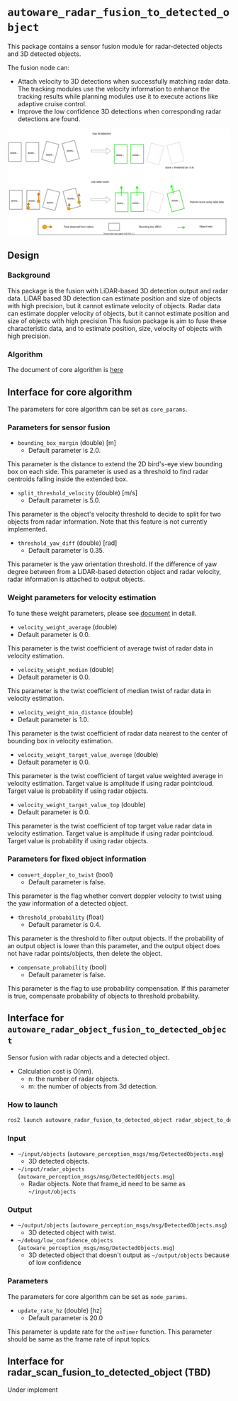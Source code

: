 # `autoware_radar_fusion_to_detected_object`

This package contains a sensor fusion module for radar-detected objects and 3D detected objects.

The fusion node can:

- Attach velocity to 3D detections when successfully matching radar data. The tracking modules use the velocity information to enhance the tracking results while planning modules use it to execute actions like adaptive cruise control.
- Improve the low confidence 3D detections when corresponding radar detections are found.

![process_low_confidence](docs/radar_fusion_to_detected_object_6.drawio.svg)

## Design

### Background

This package is the fusion with LiDAR-based 3D detection output and radar data.
LiDAR based 3D detection can estimate position and size of objects with high precision, but it cannot estimate velocity of objects.
Radar data can estimate doppler velocity of objects, but it cannot estimate position and size of objects with high precision
This fusion package is aim to fuse these characteristic data, and to estimate position, size, velocity of objects with high precision.

### Algorithm

The document of core algorithm is [here](docs/algorithm.md)

## Interface for core algorithm

The parameters for core algorithm can be set as `core_params`.

### Parameters for sensor fusion

- `bounding_box_margin` (double) [m]
  - Default parameter is 2.0.

This parameter is the distance to extend the 2D bird's-eye view bounding box on each side.
This parameter is used as a threshold to find radar centroids falling inside the extended box.

- `split_threshold_velocity` (double) [m/s]
  - Default parameter is 5.0.

This parameter is the object's velocity threshold to decide to split for two objects from radar information.
Note that this feature is not currently implemented.

- `threshold_yaw_diff` (double) [rad]
  - Default parameter is 0.35.

This parameter is the yaw orientation threshold.
If the difference of yaw degree between from a LiDAR-based detection object and radar velocity, radar information is attached to output objects.

### Weight parameters for velocity estimation

To tune these weight parameters, please see [document](docs/algorithm.md) in detail.

- `velocity_weight_average` (double)
- Default parameter is 0.0.

This parameter is the twist coefficient of average twist of radar data in velocity estimation.

- `velocity_weight_median` (double)
- Default parameter is 0.0.

This parameter is the twist coefficient of median twist of radar data in velocity estimation.

- `velocity_weight_min_distance` (double)
- Default parameter is 1.0.

This parameter is the twist coefficient of radar data nearest to the center of bounding box in velocity estimation.

- `velocity_weight_target_value_average` (double)
- Default parameter is 0.0.

This parameter is the twist coefficient of target value weighted average in velocity estimation. Target value is amplitude if using radar pointcloud. Target value is probability if using radar objects.

- `velocity_weight_target_value_top` (double)
- Default parameter is 0.0.

This parameter is the twist coefficient of top target value radar data in velocity estimation. Target value is amplitude if using radar pointcloud. Target value is probability if using radar objects.

### Parameters for fixed object information

- `convert_doppler_to_twist` (bool)
  - Default parameter is false.

This parameter is the flag whether convert doppler velocity to twist using the yaw information of a detected object.

- `threshold_probability` (float)
  - Default parameter is 0.4.

This parameter is the threshold to filter output objects.
If the probability of an output object is lower than this parameter, and the output object does not have radar points/objects, then delete the object.

- `compensate_probability` (bool)
  - Default parameter is false.

This parameter is the flag to use probability compensation.
If this parameter is true, compensate probability of objects to threshold probability.

## Interface for `autoware_radar_object_fusion_to_detected_object`

Sensor fusion with radar objects and a detected object.

- Calculation cost is O(nm).
  - n: the number of radar objects.
  - m: the number of objects from 3d detection.

### How to launch

```sh
ros2 launch autoware_radar_fusion_to_detected_object radar_object_to_detected_object.launch.xml
```

### Input

- `~/input/objects` (`autoware_perception_msgs/msg/DetectedObjects.msg`)
  - 3D detected objects.
- `~/input/radar_objects` (`autoware_perception_msgs/msg/DetectedObjects.msg`)
  - Radar objects. Note that frame_id need to be same as `~/input/objects`

### Output

- `~/output/objects` (`autoware_perception_msgs/msg/DetectedObjects.msg`)
  - 3D detected object with twist.
- `~/debug/low_confidence_objects` (`autoware_perception_msgs/msg/DetectedObjects.msg`)
  - 3D detected object that doesn't output as `~/output/objects` because of low confidence

### Parameters

The parameters for core algorithm can be set as `node_params`.

- `update_rate_hz` (double) [hz]
  - Default parameter is 20.0

This parameter is update rate for the `onTimer` function.
This parameter should be same as the frame rate of input topics.

## Interface for radar_scan_fusion_to_detected_object (TBD)

Under implement
